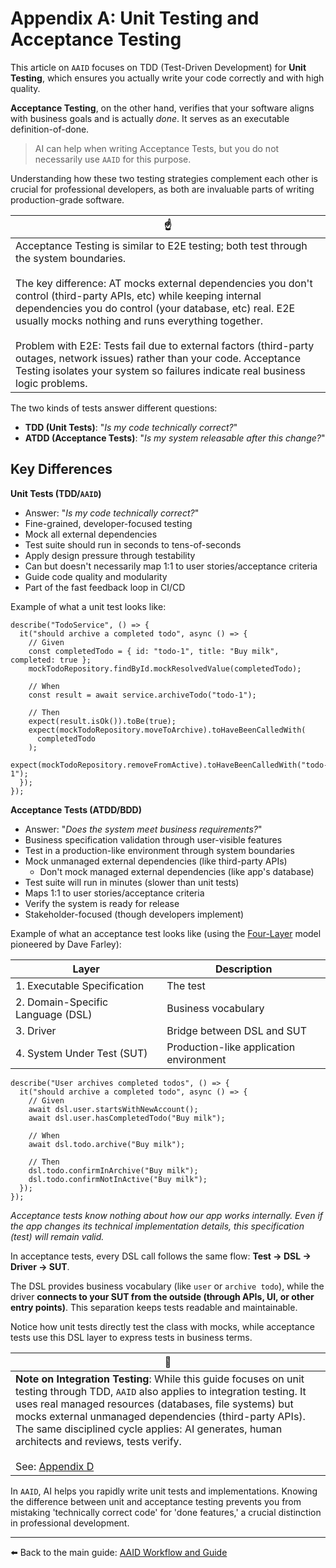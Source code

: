 # Appendix A: Unit Testing and Acceptance Testing

This article on `AAID` focuses on TDD (Test-Driven Development) for **Unit Testing**, which ensures you actually write your code correctly and with high quality.

**Acceptance Testing**, on the other hand, verifies that your software aligns with business goals and is actually _done_. It serves as an executable definition-of-done.

> AI can help when writing Acceptance Tests, but you do not necessarily use `AAID` for this purpose.

Understanding how these two testing strategies complement each other is crucial for professional developers, as both are invaluable parts of writing production-grade software.

| ☝️                                                                                                                                                                                                                                                                                                                                                                                                                                                                                                                                                   |
| ---------------------------------------------------------------------------------------------------------------------------------------------------------------------------------------------------------------------------------------------------------------------------------------------------------------------------------------------------------------------------------------------------------------------------------------------------------------------------------------------------------------------------------------------------- |
| Acceptance Testing is similar to E2E testing; both test through the system boundaries.<br><br>The key difference: AT mocks external dependencies you don't control (third-party APIs, etc) while keeping internal dependencies you do control (your database, etc) real. E2E usually mocks nothing and runs everything together.<br><br>Problem with E2E: Tests fail due to external factors (third-party outages, network issues) rather than your code. Acceptance Testing isolates your system so failures indicate real business logic problems. |

The two kinds of tests answer different questions:

- **TDD (Unit Tests)**: "_Is my code technically correct?_"
- **ATDD (Acceptance Tests)**: "_Is my system releasable after this change?_"

## Key Differences

**Unit Tests (TDD/`AAID`)**

- Answer: "_Is my code technically correct?_"
- Fine-grained, developer-focused testing
- Mock all external dependencies
- Test suite should run in seconds to tens-of-seconds
- Apply design pressure through testability
- Can but doesn't necessarily map 1:1 to user stories/acceptance criteria
- Guide code quality and modularity
- Part of the fast feedback loop in CI/CD

Example of what a unit test looks like:

```tsx
describe("TodoService", () => {
  it("should archive a completed todo", async () => {
    // Given
    const completedTodo = { id: "todo-1", title: "Buy milk", completed: true };
    mockTodoRepository.findById.mockResolvedValue(completedTodo);

    // When
    const result = await service.archiveTodo("todo-1");

    // Then
    expect(result.isOk()).toBe(true);
    expect(mockTodoRepository.moveToArchive).toHaveBeenCalledWith(
      completedTodo
    );
    expect(mockTodoRepository.removeFromActive).toHaveBeenCalledWith("todo-1");
  });
});
```

**Acceptance Tests (ATDD/BDD)**

- Answer: "_Does the system meet business requirements?_"
- Business specification validation through user-visible features
- Test in a production-like environment through system boundaries
- Mock unmanaged external dependencies (like third-party APIs)
  - Don't mock managed external dependencies (like app's database)
- Test suite will run in minutes (slower than unit tests)
- Maps 1:1 to user stories/acceptance criteria
- Verify the system is ready for release
- Stakeholder-focused (though developers implement)

Example of what an acceptance test looks like (using the [Four-Layer](https://dojoconsortium.org/assets/ATDD%20-%20How%20to%20Guide.pdf) model pioneered by Dave Farley):

| Layer                             | Description                             |
| --------------------------------- | --------------------------------------- |
| 1. Executable Specification       | The test                                |
| 2. Domain-Specific Language (DSL) | Business vocabulary                     |
| 3. Driver                         | Bridge between DSL and SUT              |
| 4. System Under Test (SUT)        | Production-like application environment |

```tsx
describe("User archives completed todos", () => {
  it("should archive a completed todo", async () => {
    // Given
    await dsl.user.startsWithNewAccount();
    await dsl.user.hasCompletedTodo("Buy milk");

    // When
    await dsl.todo.archive("Buy milk");

    // Then
    dsl.todo.confirmInArchive("Buy milk");
    dsl.todo.confirmNotInActive("Buy milk");
  });
});
```

_Acceptance tests know nothing about how our app works internally. Even if the app changes its technical implementation details, this specification (test) will remain valid._

In acceptance tests, every DSL call follows the same flow: **Test → DSL → Driver → SUT**.

The DSL provides business vocabulary (like `user` or `archive todo`), while the driver **connects to your SUT from the outside (through APIs, UI, or other entry points)**. This separation keeps tests readable and maintainable.

Notice how unit tests directly test the class with mocks, while acceptance tests use this DSL layer to express tests in business terms.

| 🔌                                                                                                                                                                                                                                                                                                                                                                                                                                          |
| ------------------------------------------------------------------------------------------------------------------------------------------------------------------------------------------------------------------------------------------------------------------------------------------------------------------------------------------------------------------------------------------------------------------------------------------- |
| **Note on Integration Testing**: While this guide focuses on unit testing through TDD, `AAID` also applies to integration testing. It uses real managed resources (databases, file systems) but mocks external unmanaged dependencies (third-party APIs). The same disciplined cycle applies: AI generates, human architects and reviews, tests verify.<br><br>See: [Appendix D](./appendix-d-handling-technical-implementation-details.md) |

In `AAID`, AI helps you rapidly write unit tests and implementations. Knowing the difference between unit and acceptance testing prevents you from mistaking 'technically correct code' for 'done features,' a crucial distinction in professional development.

---

⬅️ Back to the main guide: [AAID Workflow and Guide](../docs/aidd-workflow.md)
